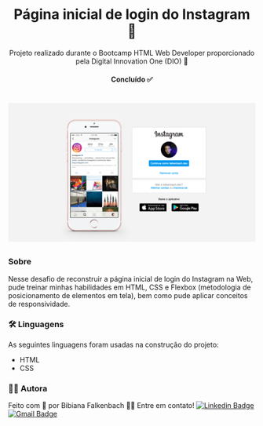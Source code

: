 <h1 align="center">Página inicial de login do Instagram 📱</h1>

<p align="center">Projeto realizado durante o Bootcamp HTML Web Developer proporcionado pela Digital Innovation One (DIO) 🚀</p>

<h4 align="center"> 
	Concluído ✅
</h4>

<h1 align="center">
  <img src="/screenshot/screenshot.png" alt="Screenshot do projeto"/>
</h1>

### Sobre

Nesse desafio de reconstruir a página inicial de login do Instagram na Web, pude treinar minhas habilidades em HTML, CSS e Flexbox (metodologia de posicionamento de elementos em tela), bem como pude aplicar conceitos de responsividade.

### 🛠 Linguagens

As seguintes linguagens foram usadas na construção do projeto:

- HTML
- CSS

### 👩‍💻 Autora

Feito com 💜 por Bibiana Falkenbach 👋🏽 Entre em contato!
[![Linkedin Badge](https://img.shields.io/badge/-Bibiana-blue?style=flat-square&logo=Linkedin&logoColor=white&link=https://www.linkedin.com/in/bibiana-falkenbach/)](https://www.linkedin.com/in/bibiana-falkenbach/) 
[![Gmail Badge](https://img.shields.io/badge/-falkenbach.dev@gmail.com-c14438?style=flat-square&logo=Gmail&logoColor=white&link=mailto:falkenbach.dev@gmail.com)](mailto:falkenbach.dev@gmail.com)
